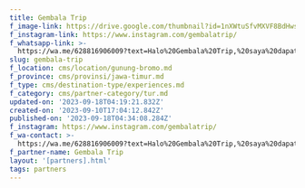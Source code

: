 ```yaml
---
title: Gembala Trip
f_image-link: https://drive.google.com/thumbnail?id=1nXWtuSfvMXVF8BdHws0ea-suhOeNNofG
f_instagram-link: https://www.instagram.com/gembalatrip/
f_whatsapp-link: >-
  https://wa.me/628816906009?text=Halo%20Gembala%20Trip,%20saya%20dapat%20info%20dari%20@loocale.id%20dan%20punya%20pertanyaan
slug: gembala-trip
f_location: cms/location/gunung-bromo.md
f_province: cms/provinsi/jawa-timur.md
f_type: cms/destination-type/experiences.md
f_category: cms/partner-category/tur.md
updated-on: '2023-09-18T04:19:21.832Z'
created-on: '2023-09-10T17:04:12.842Z'
published-on: '2023-09-18T04:34:08.284Z'
f_instagram: https://www.instagram.com/gembalatrip/
f_wa-contact: >-
  https://wa.me/628816906009?text=Halo%20Gembala%20Trip,%20saya%20dapat%20info%20dari%20@loocale.id%20dan%20punya%20pertanyaan
f_partner-name: Gembala Trip
layout: '[partners].html'
tags: partners
---
```




